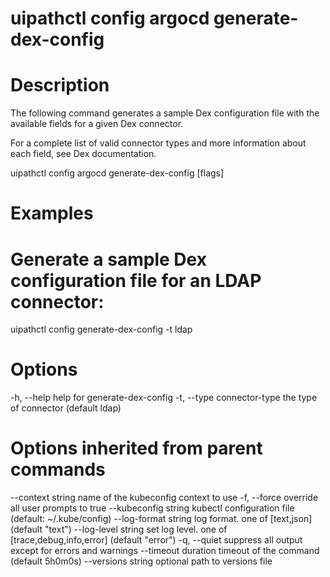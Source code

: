 ﻿# uipathctl config argocd generate-dex-config

# Description

The following command generates a sample Dex configuration file with the available fields for a given Dex connector.

For a complete list of valid connector types and more information about each field, see Dex documentation.

uipathctl config argocd generate-dex-config [flags]

# Examples

# Generate a sample Dex configuration file for an LDAP connector:
  uipathctl config generate-dex-config -t ldap

# Options

-h, --help                  help for generate-dex-config
  -t, --type connector-type   the type of connector (default ldap)

# Options inherited from parent commands

--context string      name of the kubeconfig context to use
  -f, --force               override all user prompts to true
      --kubeconfig string   kubectl configuration file (default: ~/.kube/config)
      --log-format string   log format. one of [text,json] (default "text")
      --log-level string    set log level. one of [trace,debug,info,error] (default "error")
  -q, --quiet               suppress all output except for errors and warnings
      --timeout duration    timeout of the command (default 5h0m0s)
      --versions string     optional path to versions file

